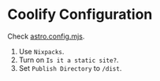 # Coolify Configuration

Check [astro.config.mjs](./astro.config.mjs).

1. Use `Nixpacks`.
2. Turn on `Is it a static site?`.
3. Set `Publish Directory` to `/dist`.